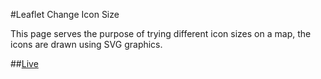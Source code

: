 #Leaflet Change Icon Size

This page serves the purpose of trying different icon sizes on a map, the icons are drawn using SVG graphics.

##[Live](http://ricardo-c-oliveira.github.io/Leaflet-ChangeIconSize/)
